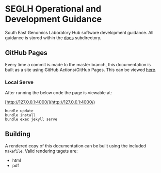 # SEGLH Operational and Development Guidance

South East Genomics Laboratory Hub software development guidance. All guidance is stored within the [docs](docs) 
subdirectory.

## GitHub Pages
Every time a commit is made to the master branch, this documentation is built as a site using GitHub Actions/GitHub 
Pages. This can be viewed [here](https://moka-guys.github.io/guidance/).

### Local Serve
After running the below code the page is viewable at:

[http://127.0.0.1:4000/](http://127.0.0.1:4000/)

```
bundle update
bundle install
bundle exec jekyll serve
```

## Building
A rendered copy of this documentation can be built using the included `Makefile`.
Valid rendering tagets are:
- html
- pdf

